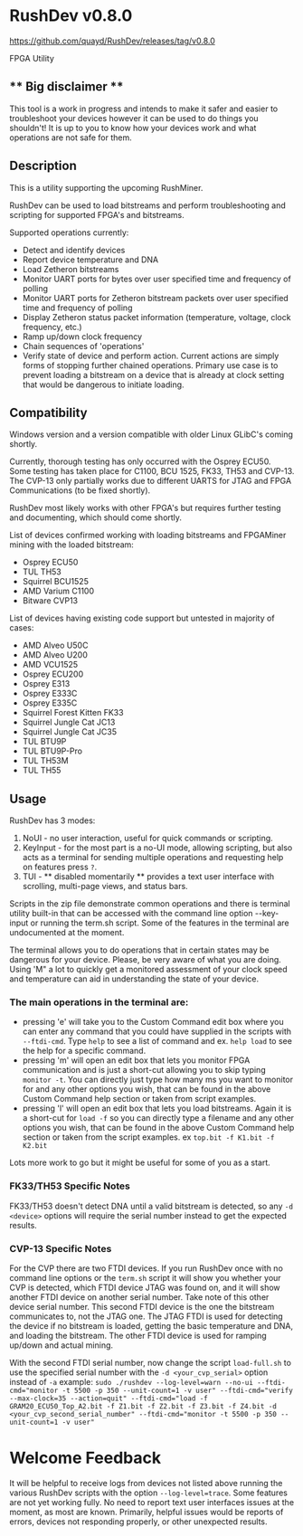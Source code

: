 # RushDev v0.8.0
https://github.com/quayd/RushDev/releases/tag/v0.8.0

FPGA Utility

## ** Big disclaimer ** 
This tool is a work in progress and intends to make it safer and easier to troubleshoot your devices however it can be used to do things you shouldn't! It is up to you to know how your devices work and what operations are not safe for them.

## Description

This is a utility supporting the upcoming RushMiner.

RushDev can be used to load bitstreams and perform troubleshooting and scripting for supported FPGA's and bitstreams. 

Supported operations currently:
- Detect and identify devices
- Report device temperature and DNA
- Load Zetheron bitstreams
- Monitor UART ports for bytes over user specified time and frequency of polling
- Monitor UART ports for Zetheron bitstream packets over user specified time and frequency of polling
- Display Zetheron status packet information (temperature, voltage, clock frequency, etc.)
- Ramp up/down clock frequency
- Chain sequences of 'operations'
- Verify state of device and perform action. Current actions are simply forms of stopping further chained operations. Primary use case is to prevent loading a bitstream on a device that is already at clock setting that would be dangerous to initiate loading.
 

## Compatibility
Windows version and a version compatible with older Linux GLibC's coming shortly.

Currently, thorough testing has only occurred  with the Osprey ECU50. Some testing has taken place for C1100, BCU 1525, FK33, TH53 and CVP-13. The CVP-13 only partially works due to different UARTS for JTAG and FPGA Communications (to be fixed shortly). 

RushDev most likely works with other FPGA's but requires further testing and documenting, which should come shortly.

List of devices confirmed working with loading bitstreams and FPGAMiner mining with the loaded bitstream:
- Osprey ECU50
- TUL TH53
- Squirrel BCU1525
- AMD Varium C1100
- Bitware CVP13

List of devices having existing code support but untested in majority of cases:
- AMD Alveo U50C
- AMD Alveo U200
- AMD VCU1525
- Osprey ECU200
- Osprey E313
- Osprey E333C
- Osprey E335C
- Squirrel Forest Kitten FK33
- Squirrel Jungle Cat JC13
- Squirrel Jungle Cat JC35
- TUL BTU9P
- TUL BTU9P-Pro
- TUL TH53M
- TUL TH55


## Usage

RushDev has 3 modes:

1. NoUI - no user interaction, useful for quick commands or scripting.
2. KeyInput - for the most part is a no-UI mode, allowing scripting, but also acts as a terminal for sending multiple operations and requesting help on features press `?`.
3. TUI - ** disabled momentarily ** provides a text user interface with scrolling, multi-page views, and status bars.
  
Scripts in the zip file demonstrate common operations and there is terminal utility built-in that can be accessed with the command line option --key-input or running the term.sh script. Some of the features in the terminal are undocumented at the moment. 

The terminal allows you to do operations that in certain states may be dangerous for your device. Please, be very aware of what you are doing. Using 'M" a lot to quickly get a monitored assessment of your clock speed and temperature can aid in understanding the state of your device.

### The main operations in the terminal are:
- pressing 'e' will take you to the Custom Command edit box where you can enter any command that you could have supplied in the scripts with `--ftdi-cmd`. Type `help` to see a list of command and ex. `help load` to see the help for a specific command.
- pressing 'm' will open an edit box that lets you monitor FPGA communication and is just a short-cut allowing you to skip typing `monitor -t`. You can directly just type how many ms you want to monitor for and any other options you wish, that can be found in the above Custom Command help section or taken from script examples.
- pressing 'l' will open an edit box that lets you load bitstreams. Again it is a short-cut for `load -f` so you can directly type a filename and any other options you wish, that can be found in the above Custom Command help section or taken from the script examples. ex `top.bit -f K1.bit -f K2.bit`
  
Lots more work to go but it might be useful for some of you as a start. 

### FK33/TH53 Specific Notes
FK33/TH53 doesn't detect DNA until a valid bitstream is detected, so any `-d <device>` options will require the serial number instead to get the expected results.
### CVP-13 Specific Notes
For the CVP there are two FTDI devices. If you run RushDev once with no command line options or the `term.sh` script it will show you whether your CVP is detected, which FTDI device JTAG was found on, and it will show another FTDI device on another serial number. Take note of this other device serial number. This second FTDI device is the one the bitstream communicates to, not the JTAG one. The JTAG FTDI is used for detecting the device if no bitstream is loaded, getting the basic temperature and DNA, and loading the bitstream. The other FTDI device is used for ramping up/down and actual mining. 

With the second FTDI serial number, now change the script `load-full.sh` to use the specified serial number with the `-d <your_cvp_serial>` option instead of `-a`
example: `sudo ./rushdev --log-level=warn --no-ui --ftdi-cmd="monitor -t 5500 -p 350 --unit-count=1 -v user" --ftdi-cmd="verify --max-clock=35 --action=quit" --ftdi-cmd="load -f GRAM20_ECU50_Top_A2.bit -f Z1.bit -f Z2.bit -f Z3.bit -f Z4.bit -d <your_cvp_second_serial_number" --ftdi-cmd="monitor -t 5500 -p 350 --unit-count=1 -v user"`
# Welcome Feedback
It will be helpful to receive logs from devices not listed above running the various RushDev scripts with the option `--log-level=trace`.
Some features are not yet working fully. No need to report text user interfaces issues at the moment, as most are known.
Primarily, helpful issues would be reports of errors, devices not responding properly, or other unexpected results. 

